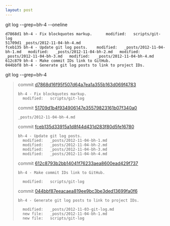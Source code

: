 ```yaml
---
layout: post
---
```



git log --grep=bh-4 --oneline

    d7868d1 bh-4 - Fix blockquotes markup.  	modified:   scripts/git-log
    51709d1 _posts/2012-11-04-bh-4.md
    fceb135 bh-4 - Update git log posts.  	modified:   _posts/2012-11-04-bh-1.md  	modified:   _posts/2012-11-04-bh-2.md  	modified:   _posts/2012-11-04-bh-3.md  	modified:   _posts/2012-11-04-bh-4.md
    612c879 bh-4 - Make commit IDs link to GitHub.
    044bbf8 bh-4 - Generate git log posts to link to project IDs.
    


git log --grep=bh-4

> commit [d7868d16f95f507d64a7ea1a355b163d069f4783](https://github.com/bryanhirsch/bryanhirsch.github.com/commit/d7868d16f95f507d64a7ea1a355b163d069f4783)
>
> 
>     bh-4 - Fix blockquotes markup.
>      	modified:   scripts/git-log
> 
> commit [51709d1b4f934906147e35579823161b07f340a0](https://github.com/bryanhirsch/bryanhirsch.github.com/commit/51709d1b4f934906147e35579823161b07f340a0)
>
> 
>     _posts/2012-11-04-bh-4.md
> 
> commit [fceb135d33915a1d8f44d431d283f80d5fe16780](https://github.com/bryanhirsch/bryanhirsch.github.com/commit/fceb135d33915a1d8f44d431d283f80d5fe16780)
>
> 
>     bh-4 - Update git log posts.
>      	modified:   _posts/2012-11-04-bh-1.md
>      	modified:   _posts/2012-11-04-bh-2.md
>      	modified:   _posts/2012-11-04-bh-3.md
>      	modified:   _posts/2012-11-04-bh-4.md
> 
> commit [612c8793b2bb14041f76233aea8600ead429f737](https://github.com/bryanhirsch/bryanhirsch.github.com/commit/612c8793b2bb14041f76233aea8600ead429f737)
>
> 
>     bh-4 - Make commit IDs link to GitHub.
>     
>      	modified:   scripts/git-log
> 
> commit [044bbf87eeacaea819ee9bc3be3ded13699fa0f6](https://github.com/bryanhirsch/bryanhirsch.github.com/commit/044bbf87eeacaea819ee9bc3be3ded13699fa0f6)
>
> 
>     bh-4 - Generate git log posts to link to project IDs.
>     
>      	modified:   _posts/2012-11-03-git-log.md
>      	new file:   _posts/2012-11-04-bh-1.md
>      	new file:   scripts/git-log
> 
